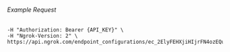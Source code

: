
###### Example Request
```curl \
-H "Authorization: Bearer {API_KEY}" \
-H "Ngrok-Version: 2" \
https://api.ngrok.com/endpoint_configurations/ec_2ElyFEHXjiHIjrFN4ozEQutRdv3/webhook_validation

